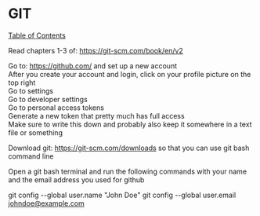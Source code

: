 # GIT

[Table of Contents](../readme.md)

Read chapters 1-3 of: <https://git-scm.com/book/en/v2>

Go to: <https://github.com/> and set up a new account  
After you create your account and login, click on your profile picture on the top right  
Go to settings  
Go to developer settings  
Go to personal access tokens  
Generate a new token that pretty much has full access  
Make sure to write this down and probably also keep it somewhere in a text file or something

Download git: <https://git-scm.com/downloads> so that you can use git bash command line

Open a git bash terminal and run the following commands with your name and the email address you used for github

git config --global user.name "John Doe"
git config --global user.email johndoe@example.com
